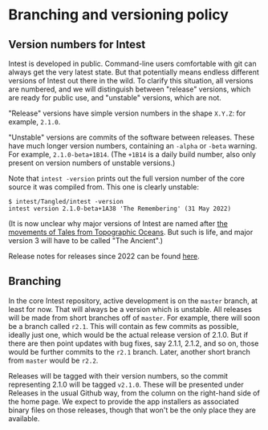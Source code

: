 # Branching and versioning policy

## Version numbers for Intest

Intest is developed in public. Command-line users comfortable with git can always get the very latest state. But that potentially means endless different versions of Intest out there in the wild. To clarify this situation, all versions are numbered, and we will distinguish between "release" versions, which are ready for public use, and "unstable" versions, which are not.

"Release" versions have simple version numbers in the shape `X.Y.Z`: for example, `2.1.0`.

"Unstable" versions are commits of the software between releases. These have much longer version numbers, containing an `-alpha` or `-beta` warning. For example, `2.1.0-beta+1B14`. (The `+1B14` is a daily build number, also only
present on version numbers of unstable versions.)

Note that `intest -version` prints out the full version number of the core
source it was compiled from. This one is clearly unstable:

	$ intest/Tangled/intest -version
	intest version 2.1.0-beta+1A38 'The Remembering' (31 May 2022)

(It is now unclear why major versions of Intest are named after [the movements of Tales from Topographic Oceans](https://en.wikipedia.org/wiki/Tales_from_Topographic_Oceans).
But such is life, and major version 3 will have to be called "The Ancient".)

Release notes for releases since 2022 can be found [here](version_history.md).

## Branching

In the core Intest repository, active development is on the `master` branch, at least for now. That will always be a version which is unstable. All releases will be made from short branches off of `master`. For example, there will soon be a branch called `r2.1`. This will contain as few commits as possible, ideally just one, which would be the actual release version of 2.1.0. But if there are then point updates with bug fixes, say 2.1.1, 2.1.2, and so on, those would be further commits to the `r2.1` branch. Later, another short branch from `master` would be `r2.2`.

Releases will be tagged with their version numbers, so the commit representing 2.1.0 will be tagged `v2.1.0`. These will be presented under Releases in the usual Github way, from the column on the right-hand side of the home page. We expect to provide the app installers as associated binary files on those releases, though that won't be the only place they are available.
